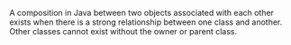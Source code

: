 A composition in Java between two objects associated with each other exists when there is a strong relationship between one class and another.
Other classes cannot exist without the owner or parent class.
